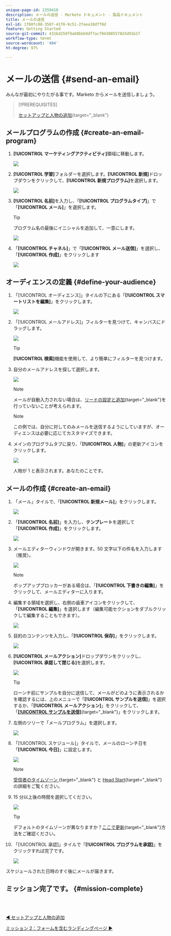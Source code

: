 ```yaml
---
unique-page-id: 2359410
description: メールの送信 - Marketo ドキュメント - 製品ドキュメント
title: メールの送信
exl-id: 1f80fc08-3587-41f0-9c51-2feea10dff0d
feature: Getting Started
source-git-commit: 431bd258f9a68bbb9df7acf043085578d3d91b1f
workflow-type: tm+mt
source-wordcount: '404'
ht-degree: 97%

---
```


# メールの送信 {#send-an-email}

みんなが最初にやりたがる事です。Marketo からメールを送信しましょう。

>[!PREREQUISITES]
>
>[セットアップと人物の追加](/help/marketo/getting-started/quick-wins/get-set-up-and-add-a-person.md){target="_blank"}

## メールプログラムの作成 {#create-an-email-program}

1. **[!UICONTROL マーケティングアクティビティ]**&#x200B;領域に移動します。

   ![](assets/send-an-email-1.png)

1. **[!UICONTROL 学習]**&#x200B;フォルダーを選択します。**[!UICONTROL 新規]**&#x200B;ドロップダウンをクリックして、**[!UICONTROL 新規プログラム]**&#x200B;を選択します。

   ![](assets/send-an-email-2.png)

1. **[!UICONTROL 名前]**&#x200B;を入力し、「**[!UICONTROL プログラムタイプ]**」で「**[!UICONTROL メール]**」を選択します。

   >[!TIP]
   >
   >プログラム名の最後にイニシャルを追加して、一意にします。

   ![](assets/send-an-email-3.png)

1. 「**[!UICONTROL チャネル]**」で「**[!UICONTROL メール送信]**」を選択し、「**[!UICONTROL 作成]**」をクリックします

   ![](assets/send-an-email-4.png)

## オーディエンスの定義 {#define-your-audience}

1. 「[!UICONTROL オーディエンス]」タイルの下にある「**[!UICONTROL スマートリストを編集]**」をクリックします。

   ![](assets/send-an-email-5.png)

1. 「[!UICONTROL メールアドレス]」フィルターを見つけて、キャンバスにドラッグします。

   ![](assets/send-an-email-6.png)

   >[!TIP]
   >
   >**[!UICONTROL 検索]**&#x200B;機能を使用して、より簡単にフィルターを見つけます。

1. 自分のメールアドレスを探して選択します。

   ![](assets/send-an-email-7.png)

   >[!NOTE]
   >
   >メールが自動入力されない場合は、[リードの設定と追加](/help/marketo/getting-started/quick-wins/get-set-up-and-add-a-person.md){target="_blank"}を行っていないことが考えられます。

   >[!NOTE]
   >
   >この例では、自分に対してのみメールを送信するようにしていますが、オーディエンスは必要に応じてカスタマイズできます。

1. メインのプログラムタブに戻り、「**[!UICONTROL 人物]**」の更新アイコンをクリックします。

   ![](assets/send-an-email-8.png)

   人物が 1 と表示されます。あなたのことです。

## メールの作成 {#create-an-email}

1. 「メール」タイルで、「**[!UICONTROL 新規メール]**」をクリックします。

   ![](assets/send-an-email-9.png)

1. 「**[!UICONTROL 名前]**」を入力し、**テンプレート**&#x200B;を選択して「**[!UICONTROL 作成]**」をクリックします。

   ![](assets/send-an-email-10.png)

1. メールエディターウィンドウが開きます。50 文字以下の件名を入力します（推奨）。

   ![](assets/send-an-email-11.png)

   >[!NOTE]
   >
   >ポップアップブロッカーがある場合は、「**[!UICONTROL 下書きの編集]**」をクリックして、メールエディターに入ります。

1. 編集する領域を選択し、右側の歯車アイコンをクリックして、「**[!UICONTROL 編集]**」を選択します（編集可能セクションをダブルクリックして編集することもできます）。

   ![](assets/send-an-email-12.png)

1. 目的のコンテンツを入力し、「**[!UICONTROL 保存]**」をクリックします。

   ![](assets/send-an-email-13.png)

1. **[!UICONTROL メールアクション]**&#x200B;ドロップダウンをクリックし、**[!UICONTROL 承認して閉じる]**&#x200B;を選択します。

   ![](assets/send-an-email-14.png)

   >[!TIP]
   >
   >ローンチ前にサンプルを自分に送信して、メールがどのように表示されるかを確認するには、上のメニューで「**[!UICONTROL サンプルを送信]**」を選択するか、「**[!UICONTROL メールアクション]**」をクリックして、「[**[!UICONTROL サンプルを送信]**](/help/marketo/product-docs/email-marketing/general/creating-an-email/send-a-sample-email.md){target="_blank"}」をクリックします。

1. 左側のツリーで「メールプログラム」を選択します。

   ![](assets/send-an-email-15.png)

1. 「[!UICONTROL スケジュール]」タイルで、メールのローンチ日を「**[!UICONTROL 今日]**」に設定します。

   ![](assets/send-an-email-16.png)

   >[!NOTE]
   >
   >[ 受信者のタイムゾーン ](/help/marketo/product-docs/email-marketing/email-programs/email-program-actions/scheduling-with-recipient-time-zone/schedule-email-programs-with-recipient-time-zone.md){target="_blank"} と [Head Start](/help/marketo/product-docs/email-marketing/email-programs/email-program-actions/head-start-for-email-programs.md){target="_blank"} の詳細をご覧ください。

1. 15 分以上後の時間を選択してください。

   ![](assets/send-an-email-17.png)

   >[!TIP]
   >
   >デフォルトのタイムゾーンが異なりますか？[ここで更新](/help/marketo/product-docs/administration/settings/select-your-language-locale-and-time-zone.md){target="_blank"}方法をご確認ください。

1. 「[!UICONTROL 承認]」タイルで「**[!UICONTROL プログラムを承認]**」をクリックすれば完了です。

   ![](assets/send-an-email-18.png)

スケジュールされた日時のすぐ後にメールが届きます。

## ミッション完了です。 {#mission-complete}

<br> 

[◄ セットアップと人物の追加](/help/marketo/getting-started/quick-wins/get-set-up-and-add-a-person.md)

[ミッション 2：フォームを含むランディングページ ►](/help/marketo/getting-started/quick-wins/landing-page-with-a-form.md)
